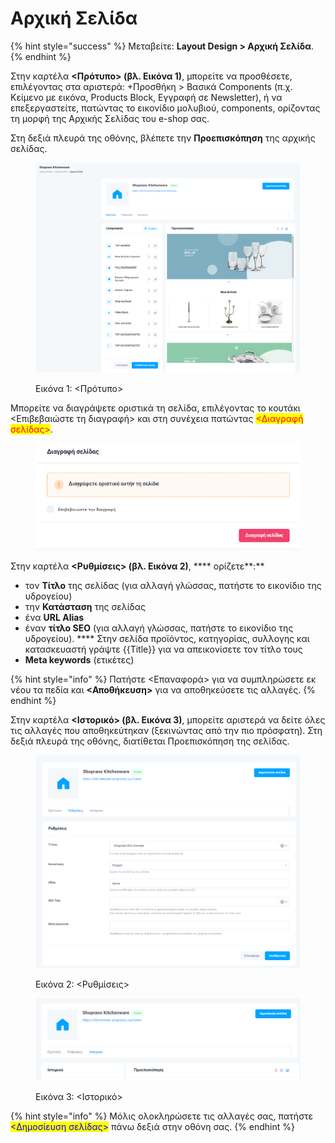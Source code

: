 # Αρχική Σελίδα

{% hint style="success" %}
Μεταβείτε: **Layout Design > Αρχική Σελίδα**.
{% endhint %}

Στην καρτέλα **<Πρότυπο> (βλ. Εικόνα 1)**, μπορείτε να προσθέσετε, επιλέγοντας στα αριστερά: +Προσθήκη > Βασικά Components (π.χ. Κείμενο με εικόνα, Products Block, Εγγραφή σε Newsletter), ή να επεξεργαστείτε, πατώντας το εικονίδιο μολυβιού, components, ορίζοντας τη μορφή της Αρχικής Σελίδας του e-shop σας.&#x20;

Στη δεξιά πλευρά της οθόνης, βλέπετε την **Προεπισκόπηση** της αρχικής σελίδας.&#x20;

<figure><img src="../.gitbook/assets/ScreenHunter 105.png" alt=""><figcaption><p>Εικόνα 1: &#x3C;Πρότυπο></p></figcaption></figure>

Μπορείτε να διαγράψετε οριστικά τη σελίδα, επιλέγοντας το κουτάκι <Επιβεβαιώστε τη διαγραφή> και στη συνέχεια πατώντας <mark style="color:red;"><Διαγραφή σελίδας></mark>.

<figure><img src="../.gitbook/assets/ScreenHunter 107 (1).png" alt=""><figcaption></figcaption></figure>

Στην καρτέλα **<Ρυθμίσεις> (βλ. Εικόνα 2)**, **** ορίζετε**:**

* τον **Τίτλο** της σελίδας (για αλλαγή γλώσσας, πατήστε το εικονίδιο της υδρογείου)
* την **Κατάσταση** της σελίδας
* ένα **URL Alias**&#x20;
* έναν **τίτλο SEO** (για αλλαγή γλώσσας, πατήστε το εικονίδιο της υδρογείου). **** Στην σελίδα προϊόντος, κατηγορίας, συλλογης και κατασκευαστή γράψτε \{{Title\}} για να απεικονίσετε τον τίτλο τους
* **Meta keywords** (ετικέτες)

{% hint style="info" %}
Πατήστε <Επαναφορά> για να συμπληρώσετε εκ νέου τα πεδία και **<Αποθήκευση>** για να αποθηκεύσετε τις αλλαγές.&#x20;
{% endhint %}

Στην καρτέλα **<Ιστορικό> (βλ. Εικόνα 3)**, μπορείτε αριστερά να δείτε όλες τις αλλαγές που αποθηκεύτηκαν (ξεκινώντας από την πιο πρόσφατη). Στη δεξιά πλευρά της οθόνης, διατίθεται Προεπισκόπηση της σελίδας.

<div>

<figure><img src="../.gitbook/assets/ScreenHunter 108.png" alt=""><figcaption><p>Εικόνα 2: &#x3C;Ρυθμίσεις></p></figcaption></figure>

 

<figure><img src="../.gitbook/assets/ScreenHunter 110.png" alt=""><figcaption><p>Εικόνα 3: &#x3C;Ιστορικό></p></figcaption></figure>

</div>

{% hint style="info" %}
Μόλις ολοκληρώσετε τις αλλαγές σας, πατήστε <mark style="color:blue;"><Δημοσίευση σελίδας></mark> πάνω δεξιά στην οθόνη σας.&#x20;
{% endhint %}
